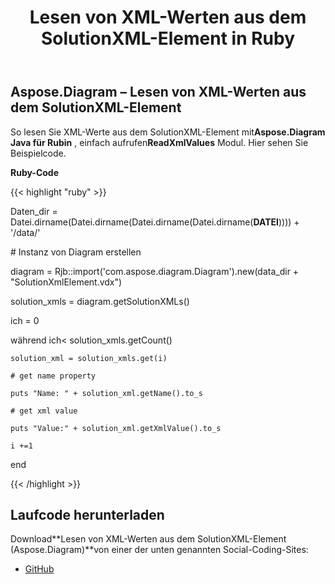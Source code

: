 ﻿---
title: Lesen von XML-Werten aus dem SolutionXML-Element in Ruby
type: docs
weight: 20
url: /de/java/reading-xml-values-from-the-solutionxml-element-in-ruby/
---
## **Aspose.Diagram – Lesen von XML-Werten aus dem SolutionXML-Element**
 So lesen Sie XML-Werte aus dem SolutionXML-Element mit**Aspose.Diagram Java für Rubin** , einfach aufrufen**ReadXmlValues** Modul. Hier sehen Sie Beispielcode.

**Ruby-Code**

{{< highlight "ruby" >}}

 Daten_dir = Datei.dirname(Datei.dirname(Datei.dirname(Datei.dirname(__DATEI__)))) + '/data/'

\# Instanz von Diagram erstellen

diagram = Rjb::import('com.aspose.diagram.Diagram').new(data_dir + "SolutionXmlElement.vdx")

solution_xmls = diagram.getSolutionXMLs()

ich = 0

 während ich< solution_xmls.getCount()

    solution_xml = solution_xmls.get(i)

    # get name property

    puts "Name: " + solution_xml.getName().to_s

    # get xml value

    puts "Value:" + solution_xml.getXmlValue().to_s

    i +=1

end

{{< /highlight >}}
## **Laufcode herunterladen**
 Download**Lesen von XML-Werten aus dem SolutionXML-Element (Aspose.Diagram)**von einer der unten genannten Social-Coding-Sites:

- [GitHub](https://github.com/asposediagram/Aspose.Diagram-for-Java/blob/master/Plugins/Aspose_Diagram_Java_for_Ruby/lib/asposediagramjava/SolutionXML/readxmlvalues.rb)
